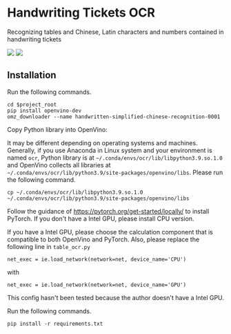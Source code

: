 # Handwriting Tickets OCR

 Recognizing tables and Chinese, Latin characters and numbers contained in handwriting tickets

![](https://img.shields.io/badge/OS-Ubuntu-lightgray)
![](https://img.shields.io/badge/dependencies-Anaconda%203-brightgreen)

## Installation

Run the following commands.

```shell
cd $project_root
pip install openvino-dev
omz_downloader --name handwritten-simplified-chinese-recognition-0001
```

Copy Python library into OpenVino:

It may be different depending on operating systems and machines. Generally, if you use Anaconda in Linux system and your environment is named `ocr`, Python library is at `~/.conda/envs/ocr/lib/libpython3.9.so.1.0` and OpenVino collects all libraries at `~/.conda/envs/ocr/lib/python3.9/site-packages/openvino/libs`. Please run the following command.

```shell
cp ~/.conda/envs/ocr/lib/libpython3.9.so.1.0 ~/.conda/envs/ocr/lib/python3.9/site-packages/openvino/libs
```

Follow the guidance of https://pytorch.org/get-started/locally/ to install PyTorch. If you don't have a Intel GPU, please install CPU version.

If you have a Intel GPU, please choose the calculation component that is compatible to both OpenVino and PyTorch. Also, please replace the following line in `table_ocr.py`

```
net_exec = ie.load_network(network=net, device_name='CPU')
```

with

```
net_exec = ie.load_network(network=net, device_name='GPU')
```

This config hasn't been tested because the author doesn't have a Intel GPU.

Run the following commands.

```
pip install -r requirements.txt
```

